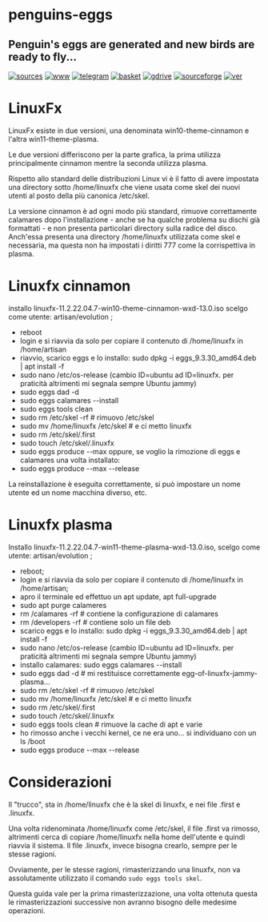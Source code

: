 penguins-eggs
=============

## Penguin&#39;s eggs are generated and new birds are ready to fly...
[![sources](https://img.shields.io/badge/github-sources-cyan)](https://github.com/pieroproietti/penguins-eggs)
[![www](https://img.shields.io/badge/www-blog-cyan)](https://penguins-eggs.net)
[![telegram](https://img.shields.io/badge/telegram-group-cyan)](https://t.me/penguins_eggs)
[![basket](https://img.shields.io/badge/basket-naked-blue)](https://penguins-eggs/basket/)
[![gdrive](https://img.shields.io/badge/gdrive-all-blue)](https://drive.google.com/drive/folders/19fwjvsZiW0Dspu2Iq-fQN0J-PDbKBlYY)
[![sourceforge](https://img.shields.io/badge/sourceforge-all-blue)](https://sourceforge.net/projects/penguins-eggs/files/)
[![ver](https://img.shields.io/npm/v/penguins-eggs.svg)](https://npmjs.org/package/penguins-eggs)

# LinuxFx

LinuxFx esiste in due versioni, una denominata win10-theme-cinnamon e l'altra win11-theme-plasma.

Le due versioni differiscono per la parte grafica, la prima utilizza principalmente cinnamon mentre la seconda utilizza plasma.

Rispetto allo standard delle distribuzioni Linux vi è il fatto di avere impostata una directory sotto /home/linuxfx che viene usata come skel dei nuovi utenti al posto della più canonica /etc/skel.

La versione cinnamon è ad ogni modo più standard, rimuove correttamente calamares dopo l'installazione - anche se ha qualche problema su dischi già formattati - e non presenta particolari directory sulla radice del disco. Anch'essa presenta una directory /home/linuxfx utilizzata come skel e necessaria, ma questa non ha impostati i diritti 777 come la corrispettiva in plasma.

# Linuxfx cinnamon
installo linuxfx-11.2.22.04.7-win10-theme-cinnamon-wxd-13.0.iso scelgo come utente: artisan/evolution ;
* reboot
* login e si riavvia da solo per copiare il contenuto di /home/linuxfx in /home/artisan
* riavvio, scarico eggs e lo installo: sudo dpkg -i eggs_9.3.30_amd64.deb | apt install -f
* sudo nano /etc/os-release (cambio ID=ubuntu ad ID=linuxfx. per praticità altrimenti mi segnala sempre Ubuntu jammy)
* sudo eggs dad -d
* sudo eggs calamares --install
* sudo eggs tools clean
* sudo rm /etc/skel -rf # rimuovo /etc/skel
* sudo mv /home/linuxfx /etc/skel # e ci metto linuxfx
* sudo rm /etc/skel/.first 
* sudo touch /etc/skel/.linuxfx
* sudo eggs produce --max 
oppure, se voglio la rimozione di eggs e calamares una volta installato:
* sudo eggs produce --max --release

La reinstallazione è eseguita correttamente, si può impostare un nome utente ed un nome macchina diverso, etc.

# Linuxfx plasma
Installo linuxfx-11.2.22.04.7-win11-theme-plasma-wxd-13.0.iso, scelgo come utente: artisan/evolution ;
* reboot;
* login e si riavvia da solo per copiare il contenuto di /home/linuxfx in /home/artisan;
* apro il terminale ed effettuo un apt update, apt full-upgrade
* sudo apt purge calameres
* rm /calamares -rf # contiene la configurazione di calamares
* rm /developers -rf # contiene solo un file deb
* scarico eggs e lo installo: sudo dpkg -i eggs_9.3.30_amd64.deb | apt install -f
* sudo nano /etc/os-release (cambio ID=ubuntu ad ID=linuxfx. per praticità altrimenti mi segnala sempre Ubuntu jammy)
* installo calamares: sudo eggs calamares --install
* sudo eggs dad -d  # mi restituisce correttamente egg-of-linuxfx-jammy-plasma... 
* sudo rm /etc/skel -rf # rimuovo /etc/skel
* sudo mv /home/linuxfx /etc/skel # e ci metto linuxfx
* sudo rm /etc/skel/.first 
* sudo touch /etc/skel/.linuxfx
* sudo eggs tools clean # rimuove la cache di apt e varie 
* ho rimosso anche i vecchi kernel, ce ne era uno... si individuano con un ls /boot
* sudo eggs produce --max --release

# Considerazioni

Il "trucco", sta in /home/linuxfx che è la skel di linuxfx, e nei file .first e .linuxfx. 

Una volta ridenominata /home/linuxfx come /etc/skel, il file .first va rimosso, altrimenti cerca di copiare /home/linuxfx nella home dell'utente e quindi riavvia il sistema. Il file .linuxfx, invece bisogna crearlo, sempre per le stesse ragioni. 

Ovviamente, per le stesse ragioni, rimasterizzando una linuxfx, non va assolutamente utilizzato il comando ```sudo eggs tools skel```.

Questa guida vale per la prima rimasterizzazione, una volta ottenuta questa le rimasterizzazioni successive non avranno bisogno delle medesime operazioni.
